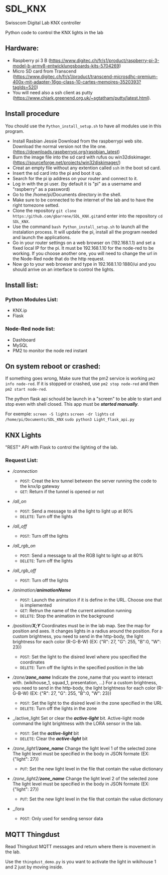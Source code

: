 # SDL_KNX
Swisscom Digital Lab KNX controller

Python code to control the KNX lights in the lab

## Hardware:

- Raspberry pi 3 B (https://www.digitec.ch/fr/s1/product/raspberry-pi-3-model-b-armv8-entwicklungsboards-kits-5704269)
- Micro SD card from Transcend (https://www.digitec.ch/fr/s1/product/transcend-microsdhc-premium-400x-mit-adapter-16go-class-10-cartes-memoires-3520393?tagIds=520)
- You will need also a ssh client as putty (https://www.chiark.greenend.org.uk/~sgtatham/putty/latest.html).

## Install procedure

You chould use the `Python_install_setup.sh` to have all modules use in this program.

- Install Rasbian Jessie Download from the raspberrypi web site. Download the normal version not the lite one. (https://downloads.raspberrypi.org/raspbian_latest)
- Burn the image file into the sd card with rufus ou win32diskimager. (https://sourceforge.net/projects/win32diskimager/)
- Creat an empty file without any extention called `ssh` in the boot sd card.
- Insert the sd card into the pi and boot it up.
- Search for the pi ip address on your router and connect to it.
- Log in with the pi user. (by default it is "pi" as a username and "raspberry" as a password)
- Go to the /home/pi/Documents directory in the shell.
- Make sure to be connected to the internet of the lab and to have the right tomezone setted.
- Clone the repository `git clone https:/github.com/gbarrene/SDL_KNX.git`and enter into the repository `cd SDL_KNX`.
- Use the command `bash Python_install_setup.sh` to launch all the instalation process. It will update the pi, install all the program needed and launch the applications.
- Go in your router settings on a web browser on (192.168.1.1) and set a fixed local IP for the pi. It must be 192.168.1.10 for the node-red to be working. If you choose another one, you will need to change the url in the Node-Red node that do the http request.
- Now go to your web browser and type in 192.168.1.10:1880/ui and you should arrive on an interface to control the lights.


## Install list:
### Python Modules List:
- KNX.ip
- Flask

### Node-Red node list:
- Dashboard
- MySQL
- PM2 to monitor the node red instant

## On system reboot or crashed:

If something goes wrong, Make sure that the pm2 service is working `pm2 info node-red`. If it is stopped or crashed, use `pm2 stop node-red` and then `pm2 start node-red`.

The python flask api schould be launch in a "screen" to be able to start and stop even with shell closed. This app must be **_started manually_**.

For exemple:
 `screen -S lights`
 `screen -dr lights`
 `cd /home/pi/Documents/SDL_KNX`
 `sudo python3 Light_flask_api.py`
 
## KNX Lights
"REST" API with Flask to control the lighting of the lab.

### Request List:
- _/connection_ 
	- `POST`: Creat the knx tunnel between the server running the code to the knx/ip gateway
	- `GET`: Return if the tunnel is opened or not

- _/all_on_ 
	- `POST`: Send a message to all the light to light up at 80%
	- `DELETE`: Turn off the lights

- _/all_off_ 
	- `POST`: Turn off the lights

- _/all_rgb_on_ 
	- `POST`: Send a message to all the RGB light to light up at 80%
	- `DELETE`: Turn off the lights

- _/all_rgb_off_ 
	- `POST`: Turn off the lights

- _/animation/_**_animationName_**  
	- `POST`: Launch the animation if it is define in the URL. Choose one that is implemented
	- `GET`: Retrun the name of the current animation running
	- `DELETE`: Stop the animation in the background

- _/position/_**_X;Y_**
	Coordinates must be in the lab map. See the map for position and axes.
	It changes lights in a radius around the position.
	For a custom brightness, you need to send in the http-body, the light brightness for each color (R-G-B-W) (EX: {"R": 27, "G": 255, "B":0, "W": 23})

	- `POST`: Set the light to the disired level where you specified the coordinates
	- `DELETE`: Turn off the lights in the specified position in the lab

- _/zone/_**_zone_name_**
	Indicate the zone_name that you want to interact with. (wikihouse_1, squad_1, presentation, ...)
	For a custom brightness, you need to send in the http-body, the light brightness for each color (R-G-B-W) (EX: {"R": 27, "G": 255, "B":0, "W": 23})

	- `POST`: Set the light to the disired level in the zone specified in the URL
	- `DELETE`: Turn off the lights in the zone

- _/active_light
	Set or clear the **_active-light_** bit. Active-light mode command the light brightness with the LORA sensor in the lab.

	- `POST`: Set the **_active-light_** bit
	- `DELETE`: Clear the **_active-light_** bit

- _/zone_light1/_**_zone_name_**
	Change the light level 1 of the selected zone
	The light level must be specified in the body in JSON formate (EX: {"light": 27})

	- `PUT`: Set the new light level in the file that contain the value dictionary

- _/zone_light2/_**_zone_name_**
	Change the light level 2 of the selected zone
	The light level must be specified in the body in JSON formate (EX: {"light": 27})

	- `PUT`: Set the new light level in the file that contain the value dictionary

- _/lora
	- `POST`: Only used for sending sensor data

## MQTT Thingdust
Read Thingdust MQTT messages and return where there is movement in the lab.

Use the `thingdust_demo.py` is you want to activate the light in wikihouse 1 and 2 just by moving inside.

